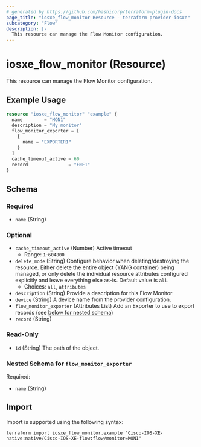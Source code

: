 ```yaml
---
# generated by https://github.com/hashicorp/terraform-plugin-docs
page_title: "iosxe_flow_monitor Resource - terraform-provider-iosxe"
subcategory: "Flow"
description: |-
  This resource can manage the Flow Monitor configuration.
---
```


# iosxe_flow_monitor (Resource)

This resource can manage the Flow Monitor configuration.

## Example Usage

```terraform
resource "iosxe_flow_monitor" "example" {
  name        = "MON1"
  description = "My monitor"
  flow_monitor_exporter = [
    {
      name = "EXPORTER1"
    }
  ]
  cache_timeout_active = 60
  record               = "FNF1"
}
```

<!-- schema generated by tfplugindocs -->
## Schema

### Required

- `name` (String)

### Optional

- `cache_timeout_active` (Number) Active timeout
  - Range: `1`-`604800`
- `delete_mode` (String) Configure behavior when deleting/destroying the resource. Either delete the entire object (YANG container) being managed, or only delete the individual resource attributes configured explicitly and leave everything else as-is. Default value is `all`.
  - Choices: `all`, `attributes`
- `description` (String) Provide a description for this Flow Monitor
- `device` (String) A device name from the provider configuration.
- `flow_monitor_exporter` (Attributes List) Add an Exporter to use to export records (see [below for nested schema](#nestedatt--flow_monitor_exporter))
- `record` (String)

### Read-Only

- `id` (String) The path of the object.

<a id="nestedatt--flow_monitor_exporter"></a>
### Nested Schema for `flow_monitor_exporter`

Required:

- `name` (String)

## Import

Import is supported using the following syntax:

```shell
terraform import iosxe_flow_monitor.example "Cisco-IOS-XE-native:native/Cisco-IOS-XE-flow:flow/monitor=MON1"
```
